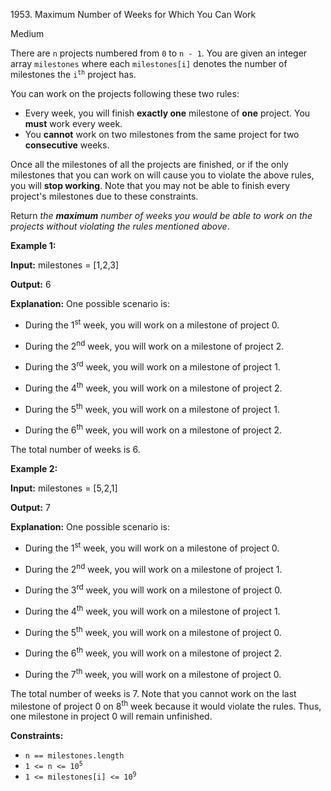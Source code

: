 1953\. Maximum Number of Weeks for Which You Can Work

Medium

There are `n` projects numbered from `0` to `n - 1`. You are given an integer array `milestones` where each `milestones[i]` denotes the number of milestones the <code>i<sup>th</sup></code> project has.

You can work on the projects following these two rules:

*   Every week, you will finish **exactly one** milestone of **one** project. You **must** work every week.
*   You **cannot** work on two milestones from the same project for two **consecutive** weeks.

Once all the milestones of all the projects are finished, or if the only milestones that you can work on will cause you to violate the above rules, you will **stop working**. Note that you may not be able to finish every project's milestones due to these constraints.

Return _the **maximum** number of weeks you would be able to work on the projects without violating the rules mentioned above_.

**Example 1:**

**Input:** milestones = [1,2,3]

**Output:** 6

**Explanation:** One possible scenario is: 

- During the 1<sup>st</sup> week, you will work on a milestone of project 0. 

- During the 2<sup>nd</sup> week, you will work on a milestone of project 2. 

- During the 3<sup>rd</sup> week, you will work on a milestone of project 1. 

- During the 4<sup>th</sup> week, you will work on a milestone of project 2. 

- During the 5<sup>th</sup> week, you will work on a milestone of project 1. 

- During the 6<sup>th</sup> week, you will work on a milestone of project 2. 
  
The total number of weeks is 6.

**Example 2:**

**Input:** milestones = [5,2,1]

**Output:** 7

**Explanation:** One possible scenario is: 

- During the 1<sup>st</sup> week, you will work on a milestone of project 0. 

- During the 2<sup>nd</sup> week, you will work on a milestone of project 1. 

- During the 3<sup>rd</sup> week, you will work on a milestone of project 0. 

- During the 4<sup>th</sup> week, you will work on a milestone of project 1. 

- During the 5<sup>th</sup> week, you will work on a milestone of project 0. 

- During the 6<sup>th</sup> week, you will work on a milestone of project 2. 

- During the 7<sup>th</sup> week, you will work on a milestone of project 0. 
  
The total number of weeks is 7. Note that you cannot work on the last milestone of project 0 on 8<sup>th</sup> week because it would violate the rules. Thus, one milestone in project 0 will remain unfinished.

**Constraints:**

*   `n == milestones.length`
*   <code>1 <= n <= 10<sup>5</sup></code>
*   <code>1 <= milestones[i] <= 10<sup>9</sup></code>
